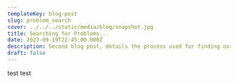 ```yaml
---
templateKey: blog-post
slug: problem_search
cover: ../../../static/media/blog/snapshot.jpg
title: Searching for Problems...
date: 2023-09-19T22:45:00.000Z
description: Second blog post, details the process used for finding our project goals
draft: false
---
```

test test